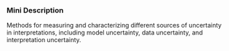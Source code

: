 ### Mini Description

Methods for measuring and characterizing different sources of uncertainty in interpretations, including model uncertainty, data uncertainty, and interpretation uncertainty.
